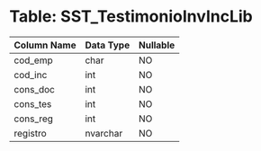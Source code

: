 # Table: SST_TestimonioInvIncLib

| Column Name | Data Type | Nullable |
|-------------|-----------|----------|
| cod_emp | char | NO |
| cod_inc | int | NO |
| cons_doc | int | NO |
| cons_tes | int | NO |
| cons_reg | int | NO |
| registro | nvarchar | NO |
